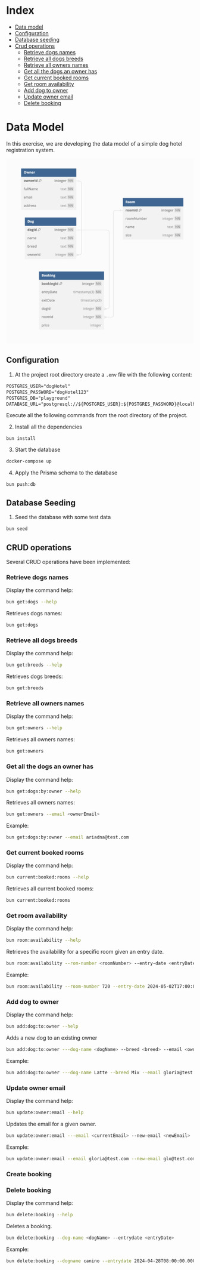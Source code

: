 # Index

* [Data model](#data-model)
* [Configuration](#configuration)
* [Database seeding](#database-seeding)
* [Crud operations](#crud-operations)
  * [Retrieve dogs names](#retrieve-dogs-names)
  * [Retrieve all dogs breeds](#retrieve-all-dogs-breeds)
  * [Retrieve all owners names](#retrieve-all-owners-names)
  * [Get all the dogs an owner has](#get-all-the-dogs-an-owner-has)
  * [Get current booked rooms](#get-current-booked-rooms)
  * [Get room availability](#get-room-availability)
  * [Add dog to owner](#add-dog-to-owner)
  * [Update owner email](#update-owner-email)
  * [Delete booking](#delete-booking)

# Data Model

In this exercise, we are developing the data model of a simple dog hotel registration system.

![Database Model](model.png)


## Configuration

1. At the project root directory create a `.env` file with the following content:

```
POSTGRES_USER="dogHotel"
POSTGRES_PASSWORD="dogHotel123"
POSTGRES_DB="playground"
DATABASE_URL="postgresql://${POSTGRES_USER}:${POSTGRES_PASSWORD}@localhost:5432/${POSTGRES_DB}"
```

Execute all the following commands from the root directory of the project.

2. Install all the dependencies

```cli
bun install
```

3. Start the database

```bash
docker-compose up
```

4. Apply the Prisma schema to the database

```bash
bun push:db
```

## Database Seeding

1. Seed the database with some test data

```bash
bun seed
```

## CRUD operations

Several CRUD operations have been implemented:

### Retrieve dogs names

Display the command help:

```bash
bun get:dogs --help
```

Retrieves dogs names:

```bash
bun get:dogs
```

### Retrieve all dogs breeds

Display the command help:

```bash
bun get:breeds --help
```

Retrieves dogs breeds:

```bash
bun get:breeds
```

### Retrieve all owners names

Display the command help:

```bash
bun get:owners --help
```

Retrieves all owners names:

```bash
bun get:owners
```

### Get all the dogs an owner has

Display the command help:

```bash
bun get:dogs:by:owner --help
```

Retrieves all owners names:

```bash
bun get:owners --email <ownerEmail>
```

Example:

```bash
bun get:dogs:by:owner --email ariadna@test.com
```

### Get current booked rooms

Display the command help:

```bash
bun current:booked:rooms --help
```

Retrieves all current booked rooms:

```bash
bun current:booked:rooms
```

### Get room availability

Display the command help:

```bash
bun room:availability --help
```

Retrieves the availability for a specific room given an entry date.

```bash
bun room:availability --rom-number <roomNumber> --entry-date <entryDate>
```

Example:

```bash
bun room:availability --room-number 720 --entry-date 2024-05-02T17:00:00.000Z
```

### Add dog to owner

Display the command help:

```bash
bun add:dog:to:owner --help
```

Adds a new dog to an existing owner

```bash
bun add:dog:to:owner ---dog-name <dogName> --breed <breed> --email <ownerEmail>
```

Example:

```bash
bun add:dog:to:owner ---dog-name Latte --breed Mix --email gloria@test.com
```

### Update owner email

Display the command help:

```bash
bun update:owner:email --help
```

Updates the email for a given owner.

```bash
bun update:owner:email ---email <currentEmail> --new-email <newEmail>
```

Example:

```bash
bun update:owner:email --email gloria@test.com --new-email glo@test.com
```

### Create booking

### Delete booking

Display the command help:

```bash
bun delete:booking --help
```

Deletes a booking.

```bash
bun delete:booking --dog-name <dogName> --entrydate <entryDate>
```

Example:

```bash
bun delete:booking --dogname canino --entrydate 2024-04-28T08:00:00.000Z
```
    